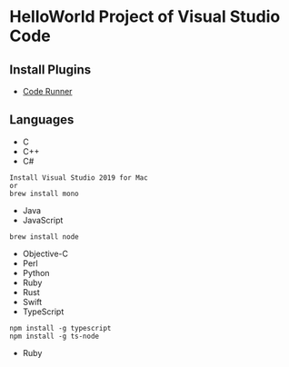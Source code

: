# HelloWorld Project of Visual Studio Code

## Install Plugins
* [Code Runner](https://marketplace.visualstudio.com/items?itemName=formulahendry.code-runner)

## Languages
* C
* C++
* C#
```
Install Visual Studio 2019 for Mac
or
brew install mono
```
* Java
* JavaScript
```
brew install node
```
* Objective-C
* Perl
* Python
* Ruby
* Rust
* Swift
* TypeScript
```
npm install -g typescript
npm install -g ts-node
```
* Ruby